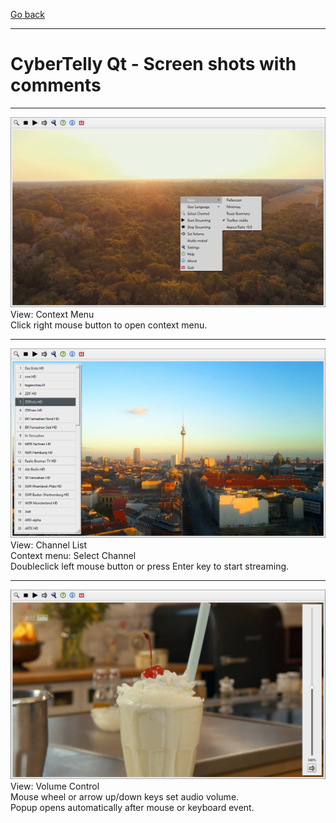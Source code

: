 [Go back](../README-en.md)<br/>

<hr>

# CyberTelly Qt - Screen shots with comments

<hr>

![CyberTelly](../Screenshots/CyberTelly02.png)<br>
View: Context Menu<br/>
Click right mouse button to open context menu.

<hr>

![CyberTelly](../Screenshots/CyberTelly03.png)<br>
View: Channel List<br/>
Context menu: Select Channel<br/>
Doubleclick left mouse button or press Enter key to start streaming.

<hr>

![CyberTelly](../Screenshots/CyberTelly04.png)<br>
View: Volume Control<br/>
Mouse wheel or arrow up/down keys set audio volume.<br/>
Popup opens automatically after mouse or keyboard event.
